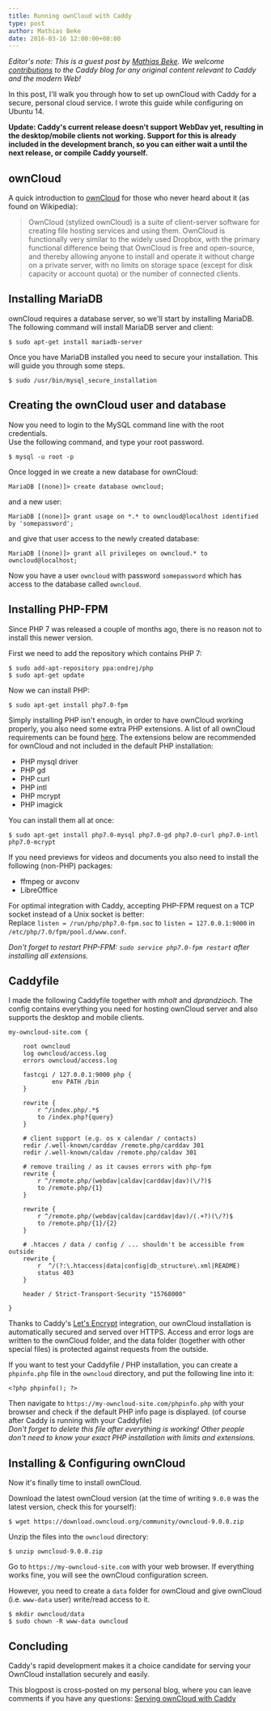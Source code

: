 ```yaml
---
title: Running ownCloud with Caddy
type: post
author: Mathias Beke
date: 2016-03-16 12:00:00+00:00
---
```


*Editor's note: This is a guest post by [Mathias Beke](https://denbeke.be/blog/). We welcome [contributions](https://github.com/caddyserver/caddyserver.com/pulls) to the Caddy blog for any original content relevant to Caddy and the modern Web!*

In this post, I'll walk you through how to set up ownCloud with Caddy for a secure, personal cloud service. I wrote this guide while configuring on Ubuntu 14.

**Update: Caddy's current release doesn't support WebDav yet, resulting in the desktop/mobile clients not working. Support for this is already included in the development branch, so you can either wait a until the next release, or compile Caddy yourself.**

ownCloud
--------

A quick introduction to [ownCloud](https://owncloud.org) for those who never heard about it (as found on Wikipedia):

> OwnCloud (stylized ownCloud) is a suite of client-server software for creating file hosting services and using them.
> OwnCloud is functionally very similar to the widely used Dropbox, with the primary functional difference being that OwnCloud is free and open-source, and thereby allowing anyone to install and operate it without charge on a private server, with no limits on storage space (except for disk capacity or account quota) or the number of connected clients.


Installing MariaDB
------------------

ownCloud requires a database server, so we'll start by installing MariaDB.  
The following command will install MariaDB server and client:

    $ sudo apt-get install mariadb-server

Once you have MariaDB installed you need to secure your installation. This will guide you through some steps.

    $ sudo /usr/bin/mysql_secure_installation


Creating the ownCloud user and database
---------------------------------------

Now you need to login to the MySQL command line with the root credentials.  
Use the following command, and type your root password.

    $ mysql -u root -p

Once logged in we create a new database for ownCloud:

    MariaDB [(none)]> create database owncloud;

and a new user:

    MariaDB [(none)]> grant usage on *.* to owncloud@localhost identified by 'somepassword';

and give that user access to the newly created database:

    MariaDB [(none)]> grant all privileges on owncloud.* to owncloud@localhost;

Now you have a user `owncloud` with password `somepassword` which has access to the database called `owncloud`.


Installing PHP-FPM
------------------

Since PHP 7 was released a couple of months ago, there is no reason not to install this newer version.

First we need to add the repository which contains PHP 7:

    $ sudo add-apt-repository ppa:ondrej/php
    $ sudo apt-get update

Now we can install PHP:

    $ sudo apt-get install php7.0-fpm

Simply installing PHP isn't enough, in order to have ownCloud working properly, you also need some extra PHP extensions.
A list of all ownCloud requirements can be found [here](https://doc.owncloud.org/server/7.0/admin_manual/installation/source_installation.html).
The extensions below are recommended for ownCloud and not included in the default PHP installation:

- PHP mysql driver
- PHP gd
- PHP curl
- PHP intl
- PHP mcrypt
- PHP imagick

You can install them all at once:

    $ sudo apt-get install php7.0-mysql php7.0-gd php7.0-curl php7.0-intl php7.0-mcrypt

If you need previews for videos and documents you also need to install the following (non-PHP) packages:

- ffmpeg or avconv
- LibreOffice


For optimal integration with Caddy, accepting PHP-FPM request on a TCP socket instead of a Unix socket is better:  
Replace `listen = /run/php/php7.0-fpm.soc` to `listen = 127.0.0.1:9000` in `/etc/php/7.0/fpm/pool.d/www.conf`.


*Don't forget to restart PHP-FPM: `sudo service php7.0-fpm restart` after installing all extensions.*

Caddyfile
---------

I made the following Caddyfile together with *mholt* and *dprandzioch*. The config contains everything you need for hosting ownCloud server and also supports the desktop and mobile clients.

    my-owncloud-site.com {

        root owncloud
        log owncloud/access.log
        errors owncloud/access.log

        fastcgi / 127.0.0.1:9000 php {
                env PATH /bin
        }

        rewrite {
            r ^/index.php/.*$
            to /index.php?{query}
        }

        # client support (e.g. os x calendar / contacts)
        redir /.well-known/carddav /remote.php/carddav 301
        redir /.well-known/caldav /remote.php/caldav 301

        # remove trailing / as it causes errors with php-fpm
        rewrite {
            r ^/remote.php/(webdav|caldav|carddav|dav)(\/?)$
            to /remote.php/{1}
        }

        rewrite {
            r ^/remote.php/(webdav|caldav|carddav|dav)/(.+?)(\/?)$
            to /remote.php/{1}/{2}
        }

        # .htacces / data / config / ... shouldn't be accessible from outside
        rewrite {
            r  ^/(?:\.htaccess|data|config|db_structure\.xml|README)
            status 403
        }

        header / Strict-Transport-Security "15768000"

    }

Thanks to Caddy's [Let's Encrypt](https://letsencrypt.org) integration, our ownCloud installation is automatically secured and served over HTTPS. Access and error logs are written to the ownCloud folder, and the data folder (together with other special files) is protected against requests from the outside.

If you want to test your Caddyfile / PHP installation, you can create a `phpinfo.php` file in the `owncloud` directory, and put the following line into it:

    <?php phpinfo(); ?>

Then navigate to `https://my-owncloud-site.com/phpinfo.php` with your browser and check if the default PHP info page is displayed. (of course after Caddy is running with your Caddyfile)   
*Don't forget to delete this file after everything is working! Other people don't need to know your exact PHP installation with limits and extensions.*


Installing & Configuring ownCloud
---------------------------------

Now it's finally time to install ownCloud.

Download the latest ownCloud version (at the time of writing `9.0.0` was the latest version, check this for yourself):

    $ wget https://download.owncloud.org/community/owncloud-9.0.0.zip

Unzip the files into the `owncloud` directory:

    $ unzip owncloud-9.0.0.zip

Go to `https://my-owncloud-site.com` with your web browser.
If everything works fine, you will see the ownCloud configuration screen.

However, you need to create a `data` folder for ownCloud and give ownCloud (i.e. `www-data` user) write/read access to it.

    $ mkdir owncloud/data
    $ sudo chown -R www-data owncloud


Concluding
----------

Caddy's rapid development makes it a choice candidate for serving your OwnCloud installation securely and easily.

This blogpost is cross-posted on my personal blog, where you can leave comments if you have any questions: [Serving ownCloud with Caddy](https://denbeke.be/blog/webdevelopment/serving-owncloud-with-caddy/)
